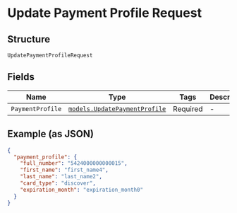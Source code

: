 
# Update Payment Profile Request

## Structure

`UpdatePaymentProfileRequest`

## Fields

| Name | Type | Tags | Description |
|  --- | --- | --- | --- |
| `PaymentProfile` | [`models.UpdatePaymentProfile`](../../doc/models/update-payment-profile.md) | Required | - |

## Example (as JSON)

```json
{
  "payment_profile": {
    "full_number": "5424000000000015",
    "first_name": "first_name4",
    "last_name": "last_name2",
    "card_type": "discover",
    "expiration_month": "expiration_month0"
  }
}
```

